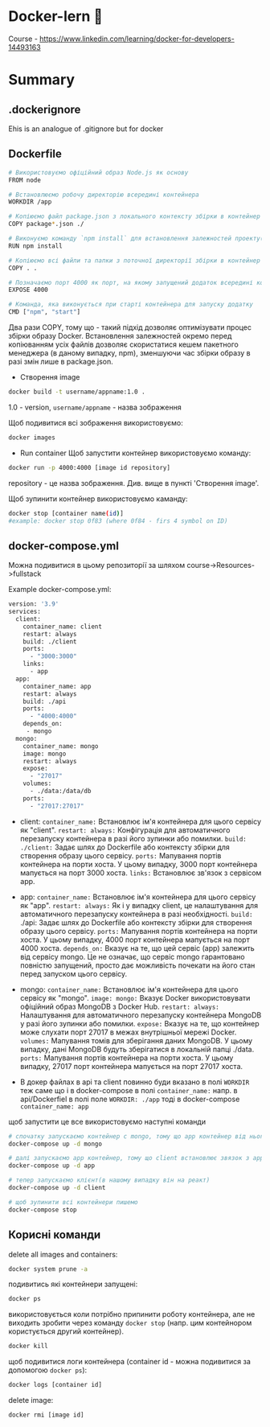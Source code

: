 # Docker-lern 🐳
  Course - https://www.linkedin.com/learning/docker-for-developers-14493163

# Summary

## .dockerignore
Еhis is an analogue of .gitignore but for docker

## Dockerfile
```bash
# Використовуємо офіційний образ Node.js як основу
FROM node

# Встановлюємо робочу директорію всередині контейнера
WORKDIR /app

# Копіюємо файл package.json з локального контексту збірки в контейнер
COPY package*.json ./

# Виконуємо команду `npm install` для встановлення залежностей проекту(node_modules)
RUN npm install

# Копіюємо всі файли та папки з поточної директорії збірки в контейнер
COPY . .

# Позначаємо порт 4000 як порт, на якому запущений додаток всередині контейнера
EXPOSE 4000

# Команда, яка виконується при старті контейнера для запуску додатку
CMD ["npm", "start"]
```

Два рази COPY, тому що - такий підхід дозволяє оптимізувати процес збірки образу Docker. Встановлення залежностей окремо перед копіюванням усіх файлів дозволяє скористатися кешем пакетного менеджера (в даному випадку, npm), зменшуючи час збірки образу в разі змін лише в package.json.

- Створення image
```bash
docker build -t username/appname:1.0 . 
```
1.0 - version,  `username/appname` - назва зображення

Щоб подивитися всі зображення використовуємо:
```bash
docker images
```

- Run container
Щоб запустити контейнер використовуємо команду:
```bash
docker run -p 4000:4000 [image id repository]
```
repository - це назва зображення. Див. вище в пункті 'Створення image'.

Щоб зупинити контейнер використовуємо каманду:
```bash
docker stop [container name(id)]
#example: docker stop 0f83 (where 0f84 - firs 4 symbol on ID)
```

## docker-compose.yml

Можна подивитися в цьому репозиторії за шляхом course->Resources->fullstack

Example docker-compose.yml:
```bash
version: '3.9'
services:
  client:
    container_name: client
    restart: always
    build: ./client
    ports: 
      - "3000:3000"
    links: 
      - app
  app:
    container_name: app
    restart: always
    build: ./api
    ports:
      - "4000:4000"
    depends_on:
     - mongo
  mongo: 
    container_name: mongo
    image: mongo
    restart: always
    expose:
      - "27017"
    volumes:
      - ./data:/data/db
    ports:
      - "27017:27017"
```

- client: 
`container_name:` Встановлює ім'я контейнера для цього сервісу як "client".
`restart: always:` Конфігурація для автоматичного перезапуску контейнера в разі його зупинки або помилки.
`build: ./client:` Задає шлях до Dockerfile або контексту збірки для створення образу цього сервісу.
`ports:` Мапування портів контейнера на порти хоста. У цьому випадку, 3000 порт контейнера мапується на порт 3000 хоста.
`links:` Встановлює зв'язок з сервісом app.

- app:
`container_name:` Встановлює ім'я контейнера для цього сервісу як "app".
`restart: always:` Як і у випадку client, це налаштування для автоматичного перезапуску контейнера в разі необхідності.
`build:` ./api: Задає шлях до Dockerfile або контексту збірки для створення образу цього сервісу.
`ports:` Мапування портів контейнера на порти хоста. У цьому випадку, 4000 порт контейнера мапується на порт 4000 хоста.
`depends_on:` Вказує на те, що цей сервіс (app) залежить від сервісу mongo. Це не означає, що сервіс mongo гарантовано повністю запущений, просто дає можливість почекати на його стан перед запуском цього сервісу.

- mongo:
`container_name:` Встановлює ім'я контейнера для цього сервісу як "mongo".
`image: mongo:` Вказує Docker використовувати офіційний образ MongoDB з Docker Hub.
`restart: always:` Налаштування для автоматичного перезапуску контейнера MongoDB у разі його зупинки або помилки.
`expose:` Вказує на те, що контейнер може слухати порт 27017 в межах внутрішньої мережі Docker.
`volumes:` Мапування томів для зберігання даних MongoDB. У цьому випадку, дані MongoDB будуть зберігатися в локальній папці ./data.
`ports:` Мапування портів контейнера на порти хоста. У цьому випадку, 27017 порт контейнера мапується на порт 27017 хоста.


- В докер файлах в api та client повинно буди вказано в полі ```WORKDIR``` теж саме що і в docker-compose в полі ```container_name:```
напр. в api/Dockerfiel в полі поле ```WORKDIR: ./app``` тоді в docker-compose ```container_name: app```

щоб запустити це все використовуємо наступні команди
```bash
# спочатку запускаємо контейнер с mongo, тому що apр контейнер від нього залежний `depends_on:`- mongo(див вище пояснення в docker-compose.yml -> app)
docker-compose up -d mongo

# далі запускаємо app контейнер, тому що client встановлює звязок з app щоб брати дані для клієнта
docker-compose up -d app

# тепер запускаємо клієнт(в нашому випадку він на реакт)
docker-compose up -d client

# щоб зупинити всі контейнери пишемо 
docker-compose stop
```

## Корисні команди

delete all images and containers: 
```bash
docker system prune -a
```

подивитись які контейнери запущені:
```bash
docker ps
```

використовується коли потрібно припинити роботу контейнера, але не виходить зробити через команду ```docker stop``` (напр. цим контейнором користується другий контейнер).
```bash
docker kill
```

щоб подивитися логи контейнера (container id - можна подивитися за допомогою ```docker ps```):
```bash
docker logs [container id]
```

delete image:
```bash
docker rmi [image id]
```